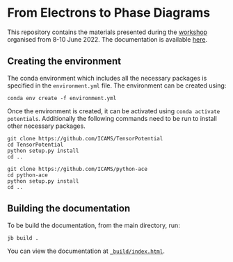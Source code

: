 # From Electrons to Phase Diagrams

This repository contains the materials presented during the [workshop](http://potentials.rub.de/2022/index.php) organised from 8-10 June 2022. The documentation is available [here](http://pyiron.org/potentials-workshop-2022/intro.html).

## Creating the environment

The conda environment which includes all the necessary packages is specified in the `environment.yml` file. The environment can be created using:

```
conda env create -f environment.yml 
```

Once the environment is created, it can be activated using `conda activate potentials`. Additionally the following commands need to be run to install other necessary packages.

```
git clone https://github.com/ICAMS/TensorPotential
cd TensorPotential
python setup.py install
cd ..

git clone https://github.com/ICAMS/python-ace
cd python-ace
python setup.py install
cd ..
```

## Building the documentation

To be build the documentation, from the main directory, run:

```
jb build .
```

You can view the documentation at [`_build/index.html`](_build/index.html).